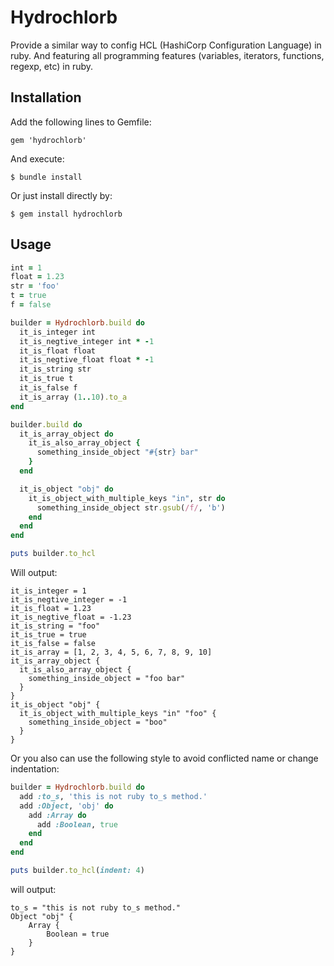 # Hydrochlorb

Provide a similar way to config HCL (HashiCorp Configuration Language) in ruby.
And featuring all programming features (variables, iterators, functions, regexp, etc) in ruby.

## Installation

Add the following lines to Gemfile:

    gem 'hydrochlorb'

And execute:

    $ bundle install

Or just install directly by:

    $ gem install hydrochlorb

## Usage

```ruby
int = 1
float = 1.23
str = 'foo'
t = true
f = false

builder = Hydrochlorb.build do
  it_is_integer int
  it_is_negtive_integer int * -1
  it_is_float float
  it_is_negtive_float float * -1
  it_is_string str
  it_is_true t
  it_is_false f
  it_is_array (1..10).to_a
end

builder.build do
  it_is_array_object do
    it_is_also_array_object {
      something_inside_object "#{str} bar"
    }
  end

  it_is_object "obj" do
    it_is_object_with_multiple_keys "in", str do
      something_inside_object str.gsub(/f/, 'b')
    end
  end
end

puts builder.to_hcl
```

Will output:

```hcl
it_is_integer = 1
it_is_negtive_integer = -1
it_is_float = 1.23
it_is_negtive_float = -1.23
it_is_string = "foo"
it_is_true = true
it_is_false = false
it_is_array = [1, 2, 3, 4, 5, 6, 7, 8, 9, 10]
it_is_array_object {
  it_is_also_array_object {
    something_inside_object = "foo bar"
  }
}
it_is_object "obj" {
  it_is_object_with_multiple_keys "in" "foo" {
    something_inside_object = "boo"
  }
}

```

Or you also can use the following style to avoid conflicted name or change indentation:

```ruby
builder = Hydrochlorb.build do
  add :to_s, 'this is not ruby to_s method.'
  add :Object, 'obj' do
    add :Array do
      add :Boolean, true
    end
  end
end

puts builder.to_hcl(indent: 4)
```

will output:

```hcl
to_s = "this is not ruby to_s method."
Object "obj" {
    Array {
        Boolean = true
    }
}
```
